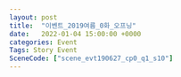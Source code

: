 ```yaml
---
layout: post
title:  "이벤트_2019여름_0화_오프닝"
date:   2022-01-04 15:00:00 +0000
categories: Event
Tags: Story Event
SceneCode: ["scene_evt190627_cp0_q1_s10"]
---
```

